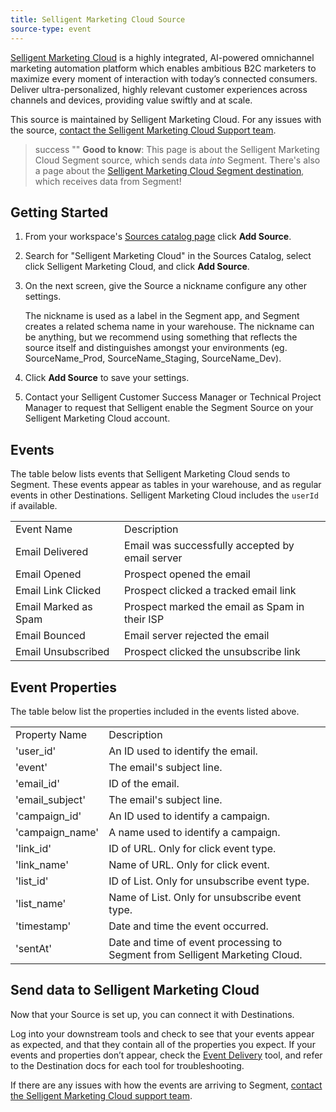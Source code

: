 ```yaml
---
title: Selligent Marketing Cloud Source
source-type: event
---
```

[Selligent Marketing Cloud](https://selligent.com/?utm_source=segmentio&utm_medium=docs&utm_campaign=partners) is a highly integrated, AI-powered omnichannel marketing automation platform which enables ambitious B2C marketers to maximize every moment of interaction with today’s connected consumers. Deliver ultra-personalized, highly relevant customer experiences across channels and devices, providing value swiftly and at scale.

This source is maintained by Selligent Marketing Cloud. For any issues with the source, [contact the Selligent Marketing Cloud Support team](mailto:scrum-redwood@selligent.com).

> success ""
> **Good to know**: This page is about the Selligent Marketing Cloud Segment source, which sends data _into_ Segment. There's also a page about the [Selligent Marketing Cloud Segment destination](/docs/connections/destinations/catalog/selligent-marketing-cloud/), which receives data from Segment!

## Getting Started

1. From your workspace's [Sources catalog page](https://app.segment.com/goto-my-workspace/sources/catalog) click **Add Source**.
2. Search for "Selligent Marketing Cloud" in the Sources Catalog, select click Selligent Marketing Cloud, and click **Add Source**.
3. On the next screen, give the Source a nickname configure any other settings.

   The nickname is used as a label in the Segment app, and Segment creates a related schema name in your warehouse.  The nickname can be anything, but we recommend using something that reflects the source itself and distinguishes amongst your environments (eg. SourceName_Prod, SourceName_Staging, SourceName_Dev).
4. Click **Add Source** to save your settings.
5. Contact your Selligent Customer Success Manager or Technical Project Manager to request that Selligent enable the Segment Source on your Selligent Marketing Cloud account.

## Events

The table below lists events that Selligent Marketing Cloud sends to Segment. These events appear as tables in your warehouse, and as regular events in other Destinations. Selligent Marketing Cloud includes the `userId` if available.

<table>
  <tr>
   <td>Event Name</td>
   <td>Description</td>
  </tr>
  <tr>
   <td>Email Delivered</td>
   <td>Email was successfully accepted by email server</td>
  </tr>
  <tr>
   <td>Email Opened</td>
   <td>Prospect opened the email</td>
  </tr>
  <tr>
   <td>Email Link Clicked</td>
   <td>Prospect clicked a tracked email link</td>
  </tr>
  <tr>
   <td>Email Marked as Spam</td>
   <td>Prospect marked the email as Spam in their ISP</td>
  </tr>
  <tr>
   <td>Email Bounced</td>
   <td>Email server rejected the email</td>
  </tr>
  <tr>
   <td>Email Unsubscribed</td>
   <td>Prospect clicked the unsubscribe link</td>
  </tr>
</table>

## Event Properties

The table below list the properties included in the events listed above.

<table>
  <tr>
   <td>Property Name</td>
   <td>Description</td>
  </tr>
  <tr>
   <td>'user_id'</td>
   <td>An ID used to identify the email.</td>
  </tr>
  <tr>
   <td>'event'</td>
   <td>The email's subject line.</td>
  </tr>
  <tr>
   <td>'email_id'</td>
   <td>ID of the email.</td>
  </tr>
  <tr>
   <td>'email_subject'</td>
   <td>The email's subject line.</td>
  </tr>
  <tr>
   <td>'campaign_id'</td>
   <td>An ID used to identify a campaign.</td>
  </tr>
  <tr>
   <td>'campaign_name'</td>
   <td>A name used to identify a campaign.</td>
  </tr>
  <tr>
   <td>'link_id'</td>
   <td>ID of URL. Only for click event type.</td>
  </tr>
  <tr>
   <td>'link_name'</td>
   <td>Name of URL. Only for click event.</td>
  </tr>
  <tr>
   <td>'list_id'</td>
   <td>ID of List. Only for unsubscribe event type.</td>
  </tr>
  <tr>
   <td>'list_name'</td>
   <td>Name of List. Only for unsubscribe event type.</td>
  </tr>
  <tr>
   <td>'timestamp'</td>
   <td>Date and time the event occurred.</td>
  </tr>
  <tr>
   <td>'sentAt'</td>
   <td>Date and time of event processing to Segment from Selligent Marketing Cloud.</td>
  </tr>
</table>

## Send data to Selligent Marketing Cloud

Now that your Source is set up, you can connect it with Destinations.

Log into your downstream tools and check to see that your events appear as expected, and that they contain all of the properties you expect. If your events and properties don’t appear, check the [Event Delivery](https://segment.com/docs/connections/event-delivery/) tool, and refer to the Destination docs for each tool for troubleshooting.

If there are any issues with how the events are arriving to Segment, [contact the Selligent Marketing Cloud support team](mailto:scrum-redwood@selligent.com@YOURINTEGRATION.com).
